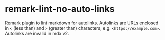 # remark-lint-no-auto-links

Remark plugin to lint markdown for autolinks. Autolinks are URLs enclosed in `<`
(less than) and `>` (greater than) characters, e.g. `<https://example.com>`.
Autolinks are invalid in mdx v2.
